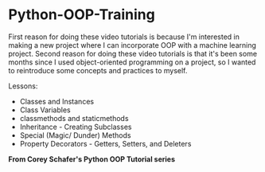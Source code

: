 # Python-OOP-Training
First reason for doing these video tutorials is because I'm interested in making a new project where I can incorporate OOP with a machine learning project.
Second reason for doing these video tutorials is that it's been some months since I used object-oriented programming on a project, so I wanted to reintroduce some concepts and practices to myself. 

Lessons:
* Classes and Instances
* Class Variables
* classmethods and staticmethods
* Inheritance - Creating Subclasses
* Special (Magic/ Dunder) Methods
* Property Decorators - Getters, Setters, and Deleters

**From Corey Schafer's Python OOP Tutorial series**
